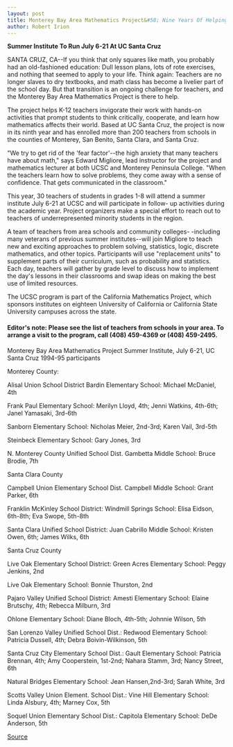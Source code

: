 ```yaml
---
layout: post
title: Monterey Bay Area Mathematics Project&#58; Nine Years Of Helping Teachers Enliven Their Lessons
author: Robert Irion
---
```


**Summer Institute To Run July 6-21 At UC Santa Cruz**

SANTA CRUZ, CA--If you think that only squares like math, you  probably had an old-fashioned education: Dull lesson plans, lots of  rote exercises, and nothing that seemed to apply to your life. Think  again: Teachers are no longer slaves to dry textbooks, and math class  has become a livelier part of the school day. But that transition is an  ongoing challenge for teachers, and the Monterey Bay Area  Mathematics Project is there to help.

The project helps K-12 teachers invigorate their work with  hands-on activities that prompt students to think critically,  cooperate, and learn how mathematics affects their world. Based at  UC Santa Cruz, the project is now in its ninth year and has enrolled  more than 200 teachers from schools in the counties of Monterey,  San Benito, Santa Clara, and Santa Cruz.

"We try to get rid of the 'fear factor'--the high anxiety that  many teachers have about math," says Edward Migliore, lead  instructor for the project and mathematics lecturer at both UCSC  and Monterey Peninsula College. "When the teachers learn how to  solve problems, they come away with a sense of confidence. That  gets communicated in the classroom."

This year, 30 teachers of students in grades 1-8 will attend a  summer institute July 6-21 at UCSC and will participate in follow- up activities during the academic year. Project organizers make a  special effort to reach out to teachers of underrepresented minority  students in the region.

A team of teachers from area schools and community colleges- -including many veterans of previous summer institutes--will join  Migliore to teach new and exciting approaches to problem solving,  statistics, logic, discrete mathematics, and other topics.  Participants will use "replacement units" to supplement parts of  their curriculum, such as probability and statistics. Each day,  teachers will gather by grade level to discuss how to implement the  day's lessons in their classrooms and swap ideas on making the best  use of limited resources.

The UCSC program is part of the California Mathematics  Project, which sponsors institutes on eighteen University of  California or California State University campuses across the state.

#### Editor's note: Please see the list of teachers from schools in your  area. To arrange a visit to the program, call (408) 459-4369 or  (408) 459-2495.

Monterey Bay Area Mathematics Project Summer Institute, July 6-21, UC Santa Cruz 1994-95 participants

Monterey County:

Alisal Union School District Bardin Elementary School: Michael McDaniel, 4th

Frank Paul Elementary School:  Merilyn Lloyd, 4th; Jenni Watkins, 4th-6th; Janel Yamasaki, 3rd-6th

Sanborn Elementary School: Nicholas Meier, 2nd-3rd; Karen Vail, 3rd-5th

Steinbeck Elementary School: Gary Jones, 3rd

N. Monterey County Unified School Dist. Gambetta Middle School:  Bruce Brodie, 7th

Santa Clara County

Campbell Union Elementary School Dist. Campbell Middle School: Grant Parker, 6th

Franklin McKinley School District: Windmill Springs School:  Elisa Eidson, 6th-8th; Eva Swope, 5th-8th

Santa Clara Unified School District: Juan Cabrillo Middle School:  Kristen Owen, 6th; James Wilks, 6th

Santa Cruz County

Live Oak Elementary School District: Green Acres Elementary School: Peggy Jenkins, 2nd

Live Oak Elementary School: Bonnie Thurston, 2nd

Pajaro Valley Unified School District: Amesti Elementary School:  Elaine Brutschy, 4th; Rebecca Milburn, 3rd

Ohlone Elementary School: Diane Bloch, 4th-5th; Johnnie Wilson, 5th

San Lorenzo Valley Unified School Dist.: Redwood Elementary School: Patricia Dussell, 4th; Debra Boivin-Wilkinson, 5th

Santa Cruz City Elementary School Dist.: Gault Elementary School: Patricia Brennan, 4th; Amy Cooperstein, 1st-2nd; Nahara Stamm, 3rd; Nancy Street, 6th

Natural Bridges Elementary School: Jean Hansen,2nd-3rd; Sarah White, 3rd

Scotts Valley Union Element. School Dist.: Vine Hill Elementary School: Linda Alsbury, 4th; Marney Cox, 5th

Soquel Union Elementary School Dist.: Capitola Elementary School:  DeDe Anderson, 5th

[Source](http://www1.ucsc.edu/news_events/press_releases/archive/93-94/06-94/062494-Monterey_Bay_Area_M.html "Permalink to 062494-Monterey_Bay_Area_M")
